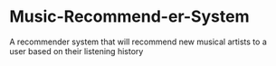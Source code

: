 # Music-Recommend-er-System
A recommender system that will recommend new musical artists to a user based on their listening history

